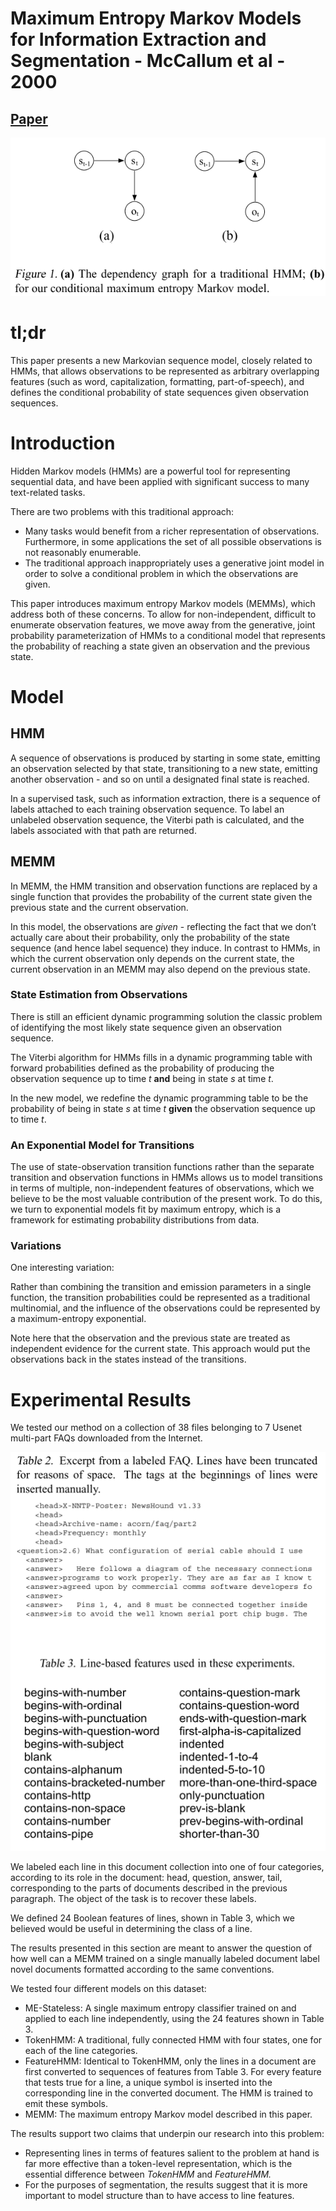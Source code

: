 # Maximum Entropy Markov Models for Information Extraction and Segmentation - McCallum et al - 2000

## [Paper](http://www.ai.mit.edu/courses/6.891-nlp/READINGS/maxent.pdf)

![images/MEEM_dependency_graph.png](images/MEEM_dependency_graph.png)

# tl;dr

This paper presents a new Markovian sequence model, closely related to HMMs, that allows observations to be represented as arbitrary overlapping features (such as word, capitalization, formatting, part-of-speech), and defines the conditional probability of state sequences given observation sequences.

# Introduction

Hidden Markov models (HMMs) are a powerful tool for representing sequential data, and have been applied with significant success to many text-related tasks.

There are two problems with this traditional approach:

- Many tasks would benefit from a richer representation of observations. Furthermore, in some applications the set of all possible observations is not reasonably enumerable.
- The traditional approach inappropriately uses a generative joint model in order to solve a conditional problem in which the observations are given.

This paper introduces maximum entropy Markov models (MEMMs), which address both of these concerns. To allow for non-independent, difficult to enumerate observation features, we move away from the generative, joint probability parameterization of HMMs to a conditional model that represents the probability of reaching a state given an observation and the previous state.

# Model

## HMM

A sequence of observations is produced by starting in some state, emitting an observation selected
by that state, transitioning to a new state, emitting another observation - and so on until a designated final state is reached.

In a supervised task, such as information extraction, there is a sequence of labels
attached to each training observation sequence. To label an unlabeled observation sequence, the Viterbi path is calculated, and the labels associated with that path are returned.

## MEMM

In MEMM, the HMM transition and observation functions are replaced by a single function that provides the probability of the current state given the previous state and the current observation.

In this model, the observations are *given* - reflecting the fact that we don’t actually care about their probability, only the probability of the state sequence (and hence label sequence) they induce. In contrast to HMMs, in which the current observation only depends on the current state, the current observation in an MEMM may also depend on the previous state.

### State Estimation from Observations

There is still an efficient dynamic programming solution the classic problem of identifying the most likely state sequence given an observation sequence.

The Viterbi algorithm for HMMs fills in a dynamic programming table with forward probabilities defined as the probability of producing the observation sequence up to time *t* **and** being in state *s* at time *t*.

In the new model, we redefine the dynamic programming table to be the probability of being in state *s* at time *t* **given** the observation sequence up to time *t*.

### An Exponential Model for Transitions

The use of state-observation transition functions rather than the separate transition and observation functions in HMMs allows us to model transitions in terms of multiple, non-independent features of observations, which we believe to be the most valuable contribution of the present work. To do this, we turn to exponential models fit by maximum entropy, which is a framework for estimating probability distributions from data.

### Variations

One interesting variation:

Rather than combining the transition and emission parameters in a single function, the transition probabilities could be represented as a traditional multinomial, and the influence of the observations could be represented by a maximum-entropy exponential.

Note here that the observation and the previous state are treated as independent evidence for the current state. This approach would put the observations back in the states instead of the transitions.

# Experimental Results

We tested our method on a collection of 38 files belonging to 7 Usenet multi-part FAQs downloaded from the Internet.

![images/MEMM_experiments.png](images/MEMM_experiments.png)

We labeled each line in this document collection into one of four categories, according to its role in the document: head, question, answer, tail, corresponding to the parts of documents described in the previous paragraph. The object of the task is to recover these labels.

We defined 24 Boolean features of lines, shown in Table 3, which we believed would be useful in determining the class of a line.

The results presented in this section are meant to answer
the question of how well can a MEMM trained on a single
manually labeled document label novel documents formatted according to the same conventions.

We tested four different models on this dataset:

- ME-Stateless: A single maximum entropy classifier trained on and applied to each line independently, using the 24 features shown in Table 3.
- TokenHMM: A traditional, fully connected HMM with four states, one for each of the line categories.
- FeatureHMM: Identical to TokenHMM, only the lines in a document are first converted to sequences of features from Table 3. For every feature that tests true for a line, a unique symbol is inserted into the corresponding line in the converted document. The HMM is trained to emit these symbols.
- MEMM: The maximum entropy Markov model described in this paper.

The results support two claims that underpin our research into this problem:

- Representing lines in terms of features salient to the problem at hand is far more effective than a token-level representation, which is the essential difference between *TokenHMM* and *FeatureHMM.*
- For the purposes of segmentation, the results suggest that it is more important to model structure than to have access to line features.
